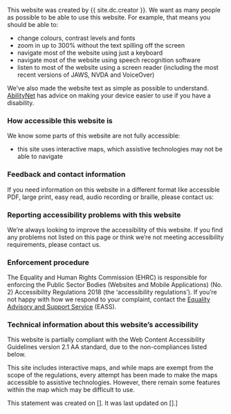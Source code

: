 This website was created by {{ site.dc.creator }}. We want as many people as possible to be able to use this website. For example, that means you should be able to:

* change colours, contrast levels and fonts
* zoom in up to 300% without the text spilling off the screen
* navigate most of the website using just a keyboard
* navigate most of the website using speech recognition software
* listen to most of the website using a screen reader (including the most recent versions of JAWS, NVDA and VoiceOver)

We’ve also made the website text as simple as possible to understand. <a target="external" href="https://mcmw.abilitynet.org.uk/">AbilityNet</a> has advice on making your device easier to use if you have a disability.

### How accessible this website is

We know some parts of this website are not fully accessible:

* this site uses interactive maps, which assistive technologies may not be able to navigate

### Feedback and contact information

If you need information on this website in a different format like accessible PDF, large print, easy read, audio recording or braille, please contact us:

<!--

Insert feedback contact details here

-->

### Reporting accessibility problems with this website

We’re always looking to improve the accessibility of this website. If you find any problems not listed on this page or think we’re not meeting accessibility requirements, please contact us.

<!--

Insert reporting contact details here

-->

### Enforcement procedure

The Equality and Human Rights Commission (EHRC) is responsible for enforcing the Public Sector Bodies (Websites and Mobile Applications) (No. 2) Accessibility Regulations 2018 (the ‘accessibility regulations’). If you’re not happy with how we respond to your complaint, contact the <a target="external" href="https://www.equalityadvisoryservice.com/">Equality Advisory and Support Service</a> (EASS).

### Technical information about this website’s accessibility

This website is partially compliant with the Web Content Accessibility Guidelines version 2.1 AA standard, due to the non-compliances listed below.

This site includes interactive maps, and while maps are exempt from the scope of the regulations, every attempt has been made to make the maps accessible to assistive technologies. However, there remain some features within the map which may be difficult to use.

This statement was created on []. It was last updated on [].]
